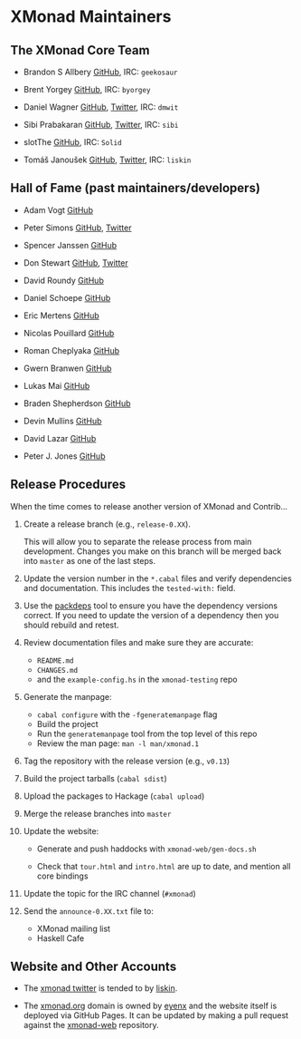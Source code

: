 # XMonad Maintainers

## The XMonad Core Team

  * Brandon S Allbery [GitHub][geekosaur], IRC: `geekosaur`

  * Brent Yorgey [GitHub][byorgey], IRC: `byorgey`

  * Daniel Wagner [GitHub][dmwit], [Twitter][twitter:dmwit], IRC: `dmwit`

  * Sibi Prabakaran [GitHub][psibi], [Twitter][twitter:psibi], IRC: `sibi`

  * slotThe [GitHub][slotThe], IRC: `Solid`

  * Tomáš Janoušek [GitHub][liskin], [Twitter][twitter:liskin], IRC: `liskin`

[geekosaur]: https://github.com/geekosaur
[byorgey]: https://github.com/byorgey
[dmwit]: https://github.com/dmwit
[psibi]: https://github.com/psibi
[liskin]: https://github.com/liskin
[slotThe]: https://github.com/slotThe

[twitter:dmwit]: https://twitter.com/dmwit13
[twitter:psibi]: https://twitter.com/psibi
[twitter:liskin]: https://twitter.com/Liskni_si

## Hall of Fame (past maintainers/developers)

  * Adam Vogt [GitHub](https://github.com/aavogt)

  * Peter Simons [GitHub](https://github.com/peti), [Twitter](https://twitter.com/OriginalPeti)

  * Spencer Janssen [GitHub](https://github.com/spencerjanssen)

  * Don Stewart [GitHub](https://github.com/donsbot), [Twitter](https://twitter.com/donsbot)

  * David Roundy [GitHub](https://github.com/droundy)

  * Daniel Schoepe [GitHub](https://github.com/dschoepe)

  * Eric Mertens [GitHub](https://github.com/glguy)

  * Nicolas Pouillard [GitHub](https://github.com/np)

  * Roman Cheplyaka [GitHub](https://github.com/UnkindPartition)

  * Gwern Branwen [GitHub](https://github.com/gwern)

  * Lukas Mai [GitHub](https://github.com/mauke)

  * Braden Shepherdson [GitHub](https://github.com/shepheb)

  * Devin Mullins [GitHub](https://github.com/twifkak)

  * David Lazar [GitHub](https://github.com/davidlazar)

  * Peter J. Jones [GitHub](https://github.com/pjones)

## Release Procedures

When the time comes to release another version of XMonad and Contrib...

  1. Create a release branch (e.g., `release-0.XX`).

     This will allow you to separate the release process from main
     development.  Changes you make on this branch will be merged back
     into `master` as one of the last steps.

  2. Update the version number in the `*.cabal` files and verify
     dependencies and documentation.  This includes the `tested-with:`
     field.

  3. Use the [packdeps][] tool to ensure you have the dependency
     versions correct.  If you need to update the version of a
     dependency then you should rebuild and retest.

  4. Review documentation files and make sure they are accurate:

     - `README.md`
     - `CHANGES.md`
     - and the `example-config.hs` in the `xmonad-testing` repo

  5. Generate the manpage:

     * `cabal configure` with the `-fgeneratemanpage` flag
     * Build the project
     * Run the `generatemanpage` tool from the top level of this repo
     * Review the man page: `man -l man/xmonad.1`

  6. Tag the repository with the release version (e.g., `v0.13`)

  7. Build the project tarballs (`cabal sdist`)

  8. Upload the packages to Hackage (`cabal upload`)

  9. Merge the release branches into `master`

  10. Update the website:

      * Generate and push haddocks with `xmonad-web/gen-docs.sh`

      * Check that `tour.html` and `intro.html` are up to date, and
        mention all core bindings

  11. Update the topic for the IRC channel (`#xmonad`)

  12. Send the `announce-0.XX.txt` file to:

      - XMonad mailing list
      - Haskell Cafe

[packdeps]: http://hackage.haskell.org/package/packdeps

## Website and Other Accounts

* The [xmonad twitter] is tended to by [liskin].

* The [xmonad.org] domain is owned by [eyenx] and the website itself is
  deployed via GitHub Pages.  It can be updated by making a pull request
  against the [xmonad-web] repository.

[eyenx]: https://github.com/eyenx
[xmonad-web]: https://github.com/xmonad/xmonad-web/
[xmonad.org]: https://xmonad.org/
[xmonad twitter]: https://twitter.com/xmonad
